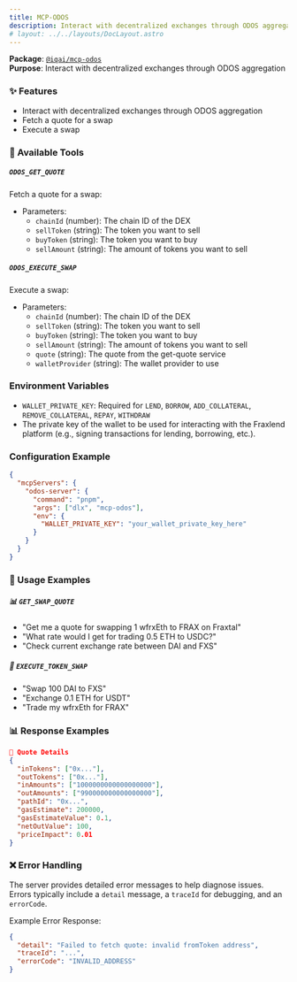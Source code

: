 ```yaml
---
title: MCP-ODOS
description: Interact with decentralized exchanges through ODOS aggregation
# layout: ../../layouts/DocLayout.astro
---
```


**Package**: [`@iqai/mcp-odos`](https://www.npmjs.com/package/@iqai/mcp-odos)  
**Purpose**: Interact with decentralized exchanges through ODOS aggregation

### ✨ Features

- Interact with decentralized exchanges through ODOS aggregation
- Fetch a quote for a swap
- Execute a swap

### 🔧 Available Tools

##### `ODOS_GET_QUOTE`

Fetch a quote for a swap:

- Parameters:
  - `chainId` (number): The chain ID of the DEX
  - `sellToken` (string): The token you want to sell
  - `buyToken` (string): The token you want to buy
  - `sellAmount` (string): The amount of tokens you want to sell

##### `ODOS_EXECUTE_SWAP`

Execute a swap:

- Parameters:
  - `chainId` (number): The chain ID of the DEX
  - `sellToken` (string): The token you want to sell
  - `buyToken` (string): The token you want to buy
  - `sellAmount` (string): The amount of tokens you want to sell
  - `quote` (string): The quote from the get-quote service
  - `walletProvider` (string): The wallet provider to use

### Environment Variables

- `WALLET_PRIVATE_KEY`: Required for `LEND`, `BORROW`, `ADD_COLLATERAL`, `REMOVE_COLLATERAL`, `REPAY`, `WITHDRAW`
- The private key of the wallet to be used for interacting with the Fraxlend platform (e.g., signing transactions for lending, borrowing, etc.).

### Configuration Example

```json
{
  "mcpServers": {
    "odos-server": {
      "command": "pnpm",
      "args": ["dlx", "mcp-odos"],
      "env": {
        "WALLET_PRIVATE_KEY": "your_wallet_private_key_here"
      }
    }
  }
}
```

### 💬 Usage Examples

##### 📊 `GET_SWAP_QUOTE`

- "Get me a quote for swapping 1 wfrxEth to FRAX on Fraxtal"
- "What rate would I get for trading 0.5 ETH to USDC?"
- "Check current exchange rate between DAI and FXS"

##### 💱 `EXECUTE_TOKEN_SWAP`

- "Swap 100 DAI to FXS"
- "Exchange 0.1 ETH for USDT"
- "Trade my wfrxEth for FRAX"

### 📊 Response Examples

```json
💱 Quote Details
{
  "inTokens": ["0x..."],
  "outTokens": ["0x..."],
  "inAmounts": ["1000000000000000000"],
  "outAmounts": ["990000000000000000"],
  "pathId": "0x...",
  "gasEstimate": 200000,
  "gasEstimateValue": 0.1,
  "netOutValue": 100,
  "priceImpact": 0.01
}
```

### ❌ Error Handling

The server provides detailed error messages to help diagnose issues. Errors typically include a `detail` message, a `traceId` for debugging, and an `errorCode`.

Example Error Response:

```json
{
  "detail": "Failed to fetch quote: invalid fromToken address",
  "traceId": "...",
  "errorCode": "INVALID_ADDRESS"
}
```
